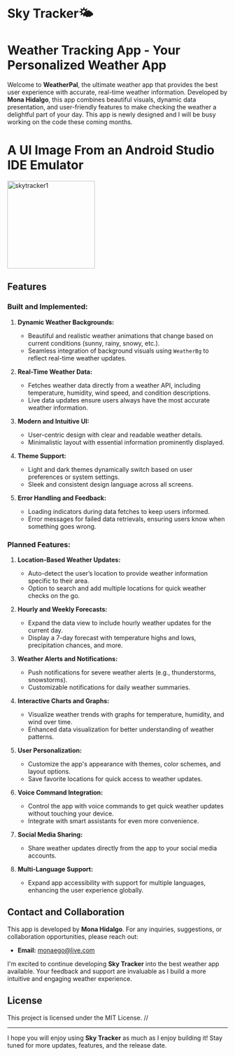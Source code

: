 # Sky Tracker🌤️
# Weather Tracking App - Your Personalized Weather App

Welcome to **WeatherPal**, the ultimate weather app that provides the best user experience with accurate, real-time weather information. Developed by **Mona Hidalgo**, this app combines beautiful visuals, dynamic data presentation, and user-friendly features to make checking the weather a delightful part of your day. This app is newly designed and I will be busy working on the code these coming months. 

# A UI Image From an Android Studio IDE Emulator
<img src="https://github.com/user-attachments/assets/cd171834-9f04-48f7-99b8-51d240fb07e9" alt="skytracker1" width="200" />

## Features

### **Built and Implemented:**

1. **Dynamic Weather Backgrounds:**
    - Beautiful and realistic weather animations that change based on current conditions (sunny, rainy, snowy, etc.).
    - Seamless integration of background visuals using `WeatherBg` to reflect real-time weather updates.

2. **Real-Time Weather Data:**
    - Fetches weather data directly from a weather API, including temperature, humidity, wind speed, and condition descriptions.
    - Live data updates ensure users always have the most accurate weather information.

3. **Modern and Intuitive UI:**
    - User-centric design with clear and readable weather details.
    - Minimalistic layout with essential information prominently displayed.

4. **Theme Support:**
    - Light and dark themes dynamically switch based on user preferences or system settings.
    - Sleek and consistent design language across all screens.

5. **Error Handling and Feedback:**
    - Loading indicators during data fetches to keep users informed.
    - Error messages for failed data retrievals, ensuring users know when something goes wrong.

### **Planned Features:**

1. **Location-Based Weather Updates:**
    - Auto-detect the user’s location to provide weather information specific to their area.
    - Option to search and add multiple locations for quick weather checks on the go.

2. **Hourly and Weekly Forecasts:**
    - Expand the data view to include hourly weather updates for the current day.
    - Display a 7-day forecast with temperature highs and lows, precipitation chances, and more.

3. **Weather Alerts and Notifications:**
    - Push notifications for severe weather alerts (e.g., thunderstorms, snowstorms).
    - Customizable notifications for daily weather summaries.

4. **Interactive Charts and Graphs:**
    - Visualize weather trends with graphs for temperature, humidity, and wind over time.
    - Enhanced data visualization for better understanding of weather patterns.

5. **User Personalization:**
    - Customize the app's appearance with themes, color schemes, and layout options.
    - Save favorite locations for quick access to weather updates.

6. **Voice Command Integration:**
    - Control the app with voice commands to get quick weather updates without touching your device.
    - Integrate with smart assistants for even more convenience.

7. **Social Media Sharing:**
    - Share weather updates directly from the app to your social media accounts.

8. **Multi-Language Support:**
    - Expand app accessibility with support for multiple languages, enhancing the user experience globally.

## Contact and Collaboration

This app is developed by **Mona Hidalgo**. For any inquiries, suggestions, or collaboration opportunities, please reach out:

- **Email:** monaego@live.com

I'm excited to continue developing **Sky Tracker** into the best weather app available. Your feedback and support are invaluable as I build a more intuitive and engaging weather experience.

## License

This project is licensed under the MIT License.  //

---

I hope you will enjoy using **Sky Tracker** as much as I enjoy building it! Stay tuned for more updates, features, and the release date.
